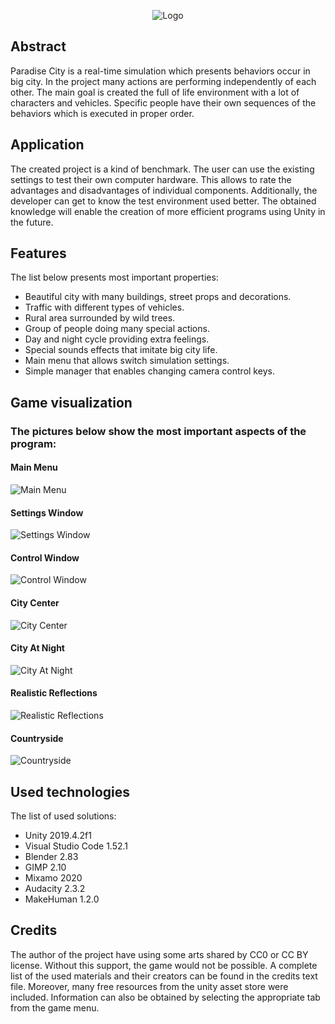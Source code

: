 <p align="center">
  <img src="Media/Logo/Logo.png" alt="Logo" />
</p>

## Abstract

Paradise City is a real-time simulation which presents behaviors occur in big city. In the project many actions are performing independently of each other. The main goal is created the full of life environment with a lot of characters and vehicles. Specific people have their own sequences of the behaviors which is executed in proper order.

## Application

The created project is a kind of benchmark. The user can use the existing settings to test their own computer hardware. This allows to rate the advantages and disadvantages of individual components. Additionally, the developer can get to know the test environment used better. The obtained knowledge will enable the creation of more efficient programs using Unity in the future.

## Features

The list below presents most important properties:
* Beautiful city with many buildings, street props and decorations.
* Traffic with different types of vehicles.
* Rural area surrounded by wild trees.
* Group of people doing many special actions.
* Day and night cycle providing extra feelings.
* Special sounds effects that imitate big city life.
* Main menu that allows switch simulation settings.
* Simple manager that enables changing camera control keys.

## Game visualization

### The pictures below show the most important aspects of the program:

#### Main Menu
![Main Menu](./Media/Pictures/MainMenu.png)
#### Settings Window
![Settings Window](./Media/Pictures/SettingsWindow.png)
#### Control Window
![Control Window](./Media/Pictures/ControlWindow.png)
#### City Center
![City Center](./Media/Pictures/CityCenter.png)
#### City At Night
![City At Night](./Media/Pictures/CityAtNight.png)
#### Realistic Reflections
![Realistic Reflections](./Media/Pictures/RealisticReflections.png)
#### Countryside
![Countryside](./Media/Pictures/Countryside.png)

## Used technologies

The list of used solutions:
* Unity 2019.4.2f1
* Visual Studio Code 1.52.1
* Blender 2.83
* GIMP 2.10
* Mixamo 2020
* Audacity 2.3.2
* MakeHuman 1.2.0

## Credits

The author of the project have using some arts shared by CC0 or CC BY license. Without this support, the game would not be possible. A complete list of the used materials and their creators can be found in the credits text file. Moreover, many free resources from the unity asset store were included. Information can also be obtained by selecting the appropriate tab from the game menu.
